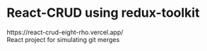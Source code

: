  <h1>React-CRUD using redux-toolkit</h1>
 <a>https://react-crud-eight-rho.vercel.app/</a>
 <br/>
React project for simulating git merges
